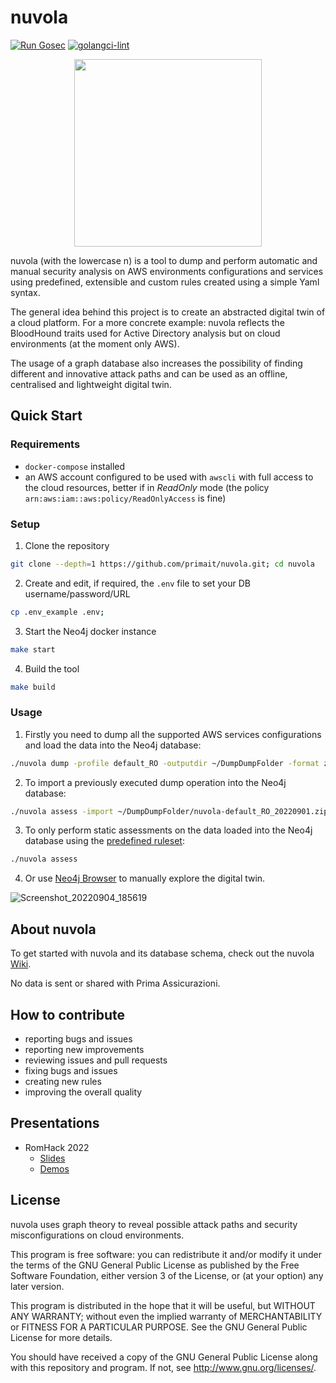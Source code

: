 # nuvola

[![Run Gosec](https://github.com/primait/nuvola/actions/workflows/gosec.yml/badge.svg)](https://github.com/primait/nuvola/actions/workflows/gosec.yml) [![golangci-lint](https://github.com/primait/nuvola/actions/workflows/golanci-lint.yml/badge.svg)](https://github.com/primait/nuvola/actions/workflows/golanci-lint.yml)

<p align="center">
  <img src="./assets/logo/nuvola-logo-big-light.png" height="300">
</>

nuvola (with the lowercase n) is a tool to dump and perform automatic and manual security analysis on AWS environments configurations and services using predefined, extensible and custom rules created using a simple Yaml syntax.

The general idea behind this project is to create an abstracted digital twin of a cloud platform. For a more concrete example: nuvola reflects the BloodHound traits used for Active Directory analysis but on cloud environments (at the moment only AWS).

The usage of a graph database also increases the possibility of finding different and innovative attack paths and can be used as an offline, centralised and lightweight digital twin.

## Quick Start

### Requirements

- `docker-compose` installed
- an AWS account configured to be used with `awscli` with full access to the cloud resources, better if in _ReadOnly_ mode (the policy `arn:aws:iam::aws:policy/ReadOnlyAccess` is fine)

### Setup

1. Clone the repository

```bash
git clone --depth=1 https://github.com/primait/nuvola.git; cd nuvola
```

2. Create and edit, if required, the `.env` file to set your DB username/password/URL

```bash
cp .env_example .env;
```

3. Start the Neo4j docker instance

```bash
make start
```

4. Build the tool

```bash
make build
```

### Usage

1. Firstly you need to dump all the supported AWS services configurations and load the data into the Neo4j database:

```bash
./nuvola dump -profile default_RO -outputdir ~/DumpDumpFolder -format zip
```

2. To import a previously executed dump operation into the Neo4j database:

```bash
./nuvola assess -import ~/DumpDumpFolder/nuvola-default_RO_20220901.zip
```

3. To only perform static assessments on the data loaded into the Neo4j database using the [predefined ruleset](https://github.com/primait/nuvola/tree/master/assess/rules):

```bash
./nuvola assess
```

4. Or use [Neo4j Browser](https://neo4j.com/docs/operations-manual/current/installation/neo4j-browser/) to manually explore the digital twin.

![Screenshot_20220904_185619](https://user-images.githubusercontent.com/6991986/188325663-d713d2bc-d522-4e9c-bc02-fc766f010374.png)

## About nuvola

To get started with nuvola and its database schema, check out the nuvola [Wiki](https://github.com/primait/nuvola/wiki).

No data is sent or shared with Prima Assicurazioni.

## How to contribute

- reporting bugs and issues
- reporting new improvements
- reviewing issues and pull requests
- fixing bugs and issues
- creating new rules
- improving the overall quality

## Presentations

- RomHack 2022
  - [Slides](https://github.com/primait/nuvola/tree/master/assets/slides/RomHack_2022-You_shall_not_PassRole.pdf)
  - [Demos](https://github.com/primait/nuvola/tree/master/assets/demos/)

## License

nuvola uses graph theory to reveal possible attack paths and security misconfigurations on cloud environments.

This program is free software: you can redistribute it and/or modify it under the terms of the GNU General Public License as published by the Free Software Foundation, either version 3 of the License, or (at your option) any later version.

This program is distributed in the hope that it will be useful, but WITHOUT ANY WARRANTY; without even the implied warranty of MERCHANTABILITY or FITNESS FOR A PARTICULAR PURPOSE. See the GNU General Public License for more details.

You should have received a copy of the GNU General Public License along with this repository and program. If not, see http://www.gnu.org/licenses/.
